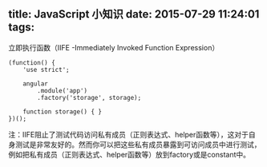 title: JavaScript 小知识
date: 2015-07-29 11:24:01
tags:
---

立即执行函数（IIFE -Immediately Invoked Function Expression）
```
(function() {
    'use strict';

    angular
        .module('app')
        .factory('storage', storage);

    function storage() { }
})();
```
注：IIFE阻止了测试代码访问私有成员（正则表达式、helper函数等），这对于自身测试是非常友好的。然而你可以把这些私有成员暴露到可访问成员中进行测试，例如把私有成员（正则表达式、helper函数等）放到factory或是constant中。